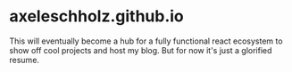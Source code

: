 # axeleschholz.github.io

This will eventually become a hub for a fully functional react ecosystem to show off cool projects and host my blog. But for now it's just a glorified resume.
